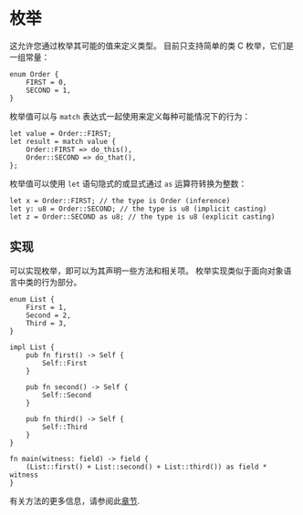 # 枚举

这允许您通过枚举其可能的值来定义类型。 目前只支持简单的类 C 枚举，它们是一组常量：

```rust,no_run,noplaypen
enum Order {
    FIRST = 0,
    SECOND = 1,
}
```

枚举值可以与 `match` 表达式一起使用来定义每种可能情况下的行为：

```rust,no_run,noplaypen
let value = Order::FIRST;
let result = match value {
    Order::FIRST => do_this(),
    Order::SECOND => do_that(),
};
```

枚举值可以使用 `let` 语句隐式的或显式通过 `as` 运算符转换为整数：

```rust,no_run,noplaypen
let x = Order::FIRST; // the type is Order (inference)
let y: u8 = Order::SECOND; // the type is u8 (implicit casting)
let z = Order::SECOND as u8; // the type is u8 (explicit casting)
```

## 实现

可以实现枚举，即可以为其声明一些方法和相关项。 枚举实现类似于面向对象语言中类的行为部分。

```rust,no_run,noplaypen
enum List {
    First = 1,
    Second = 2,
    Third = 3,
}

impl List {
    pub fn first() -> Self {
        Self::First
    }

    pub fn second() -> Self {
        Self::Second
    }

    pub fn third() -> Self {
        Self::Third
    }
}

fn main(witness: field) -> field {
    (List::first() + List::second() + List::third()) as field * witness
}
```

有关方法的更多信息，请参阅此[章节](../03-functions.md).
